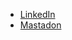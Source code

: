 - [LinkedIn](https://www.linkedin.com/in/kendallbailey)
- [Mastadon](https://techhub.social/@krbailey)
